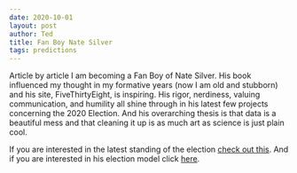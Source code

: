 ```yaml
---
date: 2020-10-01
layout: post
author: Ted
title: Fan Boy Nate Silver
tags: predictions
---
```

Article by article I am becoming a Fan Boy of Nate Silver. His book influenced my thought in my formative years (now I am old and stubborn) and his site, FiveThirtyEight, is inspiring. His rigor, nerdiness, valuing communication, and humility all shine through in his latest few projects concerning the 2020 Election. And his overarching thesis is that data is a beautiful mess and that cleaning it up is as much art as science is just plain cool.

If you are interested in the latest standing of the election [check out this](https://fivethirtyeight.com/features/trumps-chances-are-dwindling-that-could-make-him-dangerous/). And if you are interested in his election model click [here](https://projects.fivethirtyeight.com/2020-election-forecast/).

